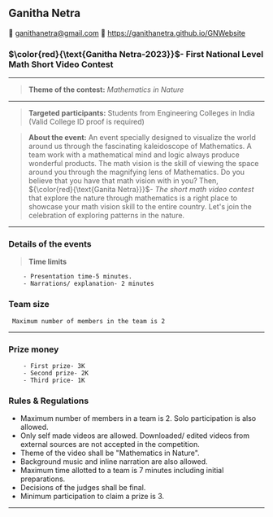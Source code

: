 
## Ganitha Netra

📧 ganithanetra@gmail.com
👀 https://ganithanetra.github.io/GNWebsite
<!--
**GanithaNetra/GanithaNetra** is a ✨ _special_ ✨ repository because its `README.md` (this file) appears on your GitHub profile.

Here are some ideas to get you started:

- 🔭 I’m currently working on ...
- 🌱 I’m currently learning ...
- 👯 I’m looking to collaborate on ...
- 🤔 I’m looking for help with ...
- 💬 Ask me about ...
- 📫 How to reach me: ...
- 😄 Pronouns: ...
- ⚡ Fun fact: ...
-->

### $\color{red}{\text{Ganitha Netra-2023}}$- First National Level Math Short Video Contest

----
>**Theme of the contest:** *Mathematics in Nature*
----

>**Targeted participants:** Students from Engineering Colleges in India (Valid College ID proof is required)

>**About the event:** An event specially designed to visualize the world around us through the fascinating kaleidoscope of Mathematics. A team work with a mathematical mind and logic always produce wonderful products. The math vision is the skill of viewing the space around you through the magnifying lens of Mathematics. Do you believe that you have that math vision with in you? Then, ${\color{red}{\text{Ganita Netra}}}$- *The short math video contest* that explore the nature through mathematics is a right place to showcase your math vision skill to the entire country. Let's join the celebration of exploring patterns in the nature.

----

### Details of the events

>**Time limits**

        - Presentation time-5 minutes.
        - Narrations/ explanation- 2 minutes

### Team size

     Maximum number of members in the team is 2
---

### Prize money
        - First prize- 3K
        - Second prize- 2K
        - Third price- 1K
        
### Rules & Regulations

   -  Maximum number of members in a team is 2. Solo participation is also allowed.
   -  Only self made videos are allowed. Downloaded/ edited videos from external sources are not accepted in the competition. 
   - Theme of the video shall be "Mathematics in Nature".
   - Background music and inline narration are also allowed.
   - Maximum time allotted to a team is 7 minutes including initial preparations.
   - Decisions of the judges shall be final.
   - Minimum participation to claim a prize is 3.

----
